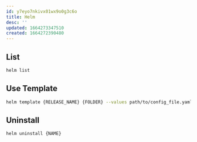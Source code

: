 ```yaml
---
id: y7eyo7nkivx01wx9o0g3c6o
title: Helm
desc: ''
updated: 1664273347510
created: 1664272390480
---
```


## List
```bash
helm list
```

## Use Template
```bash
helm template {RELEASE_NAME} {FOLDER} --values path/to/config_file.yaml
```

## Uninstall
```bash
helm uninstall {NAME}
```